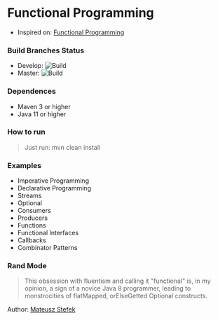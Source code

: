 # Functional Programming #

* Inspired on: [Functional Programming](https://github.com/amigoscode/java-functional-programming)

### Build Branches Status

* Develop: ![Build](https://github.com/oseasjs/functional-programming/workflows/Build/badge.svg?branch=develop)
* Master: ![Build](https://github.com/oseasjs/functional-programming/workflows/Build/badge.svg?branch=master)


### Dependences

* Maven 3 or higher
* Java 11 or higher

### How to run

> Just run: mvn clean install 

### Examples ###

* Imperative Programming
* Declarative Programming
* Streams
* Optional
* Consumers
* Producers
* Functions
* Functional Interfaces
* Callbacks
* Combinator Patterns

### Rand Mode

> This obsession with fluentism and calling it "functional" is, in my opinion, a sign of a novice Java 8 programmer, leading to monstrocities of flatMapped, orElseGetted Optional constructs.
>
Author: [Mateusz Stefek](https://codereview.stackexchange.com/questions/214147/a-more-functional-try-catch-construct-in-java/214225)
